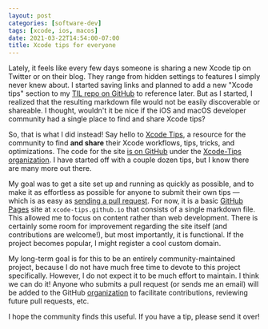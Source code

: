 ```yaml
---
layout: post
categories: [software-dev]
tags: [xcode, ios, macos]
date: 2021-03-22T14:54:00-07:00
title: Xcode tips for everyone
---
```


Lately, it feels like every few days someone is sharing a new Xcode tip on Twitter or on their blog. They range from hidden settings to features I simply never knew about. I started saving links and planned to add a new "Xcode tips" section to my [TIL repo on GitHub](https://github.com/jessesquires/til) to reference later. But as I started, I realized that the resulting markdown file would not be easily discoverable or shareable. I thought, wouldn't it be nice if the iOS and macOS developer community had a single place to find and share Xcode tips?

<!--excerpt-->

So, that is what I did instead! Say hello to [Xcode Tips](https://xcode-tips.github.io), a resource for the community to find **and share** their Xcode workflows, tips, tricks, and optimizations. The code for the site [is on GitHub](https://github.com/Xcode-Tips/xcode-tips.github.io) under the [Xcode-Tips organization](https://github.com/Xcode-Tips/). I have started off with a couple dozen tips, but I know there are many more out there.

My goal was to get a site set up and running as quickly as possible, and to make it as effortless as possible for anyone to submit their own tips &mdash; which is as easy as [sending a pull request](https://github.com/Xcode-Tips/xcode-tips.github.io/pulls). For now, it is a basic [GitHub Pages](https://pages.github.com) site at `xcode-tips.github.io` that consists of a single markdown file. This allowed me to focus on content rather than web development. There is certainly some room for improvement regarding the site itself (and contributions are welcome!), but most importantly, it is functional. If the project becomes popular, I might register a cool custom domain.

My long-term goal is for this to be an entirely community-maintained project, because I do not have much free time to devote to this project specifically. However, I do not expect it to be much effort to maintain. I think we can do it! Anyone who submits a pull request (or sends me an email) will be added to the GitHub [organization](https://github.com/Xcode-Tips/) to facilitate contributions, reviewing future pull requests, etc.

I hope the community finds this useful. If you have a tip, please send it over!
